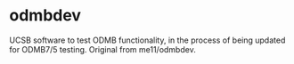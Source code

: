 odmbdev
=======

UCSB software to test ODMB functionality, in the process of being updated for ODMB7/5 testing. Original from me11/odmbdev.
